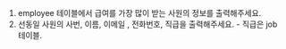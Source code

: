 1. employee 테이블에서 급여를 가장 많이 받는 사원의 정보를 출력해주세요.
2. 선동일 사원의 사번, 이름, 이메일 , 전화번호, 직급을 출력해주세요. - 직급은 job 테이블.